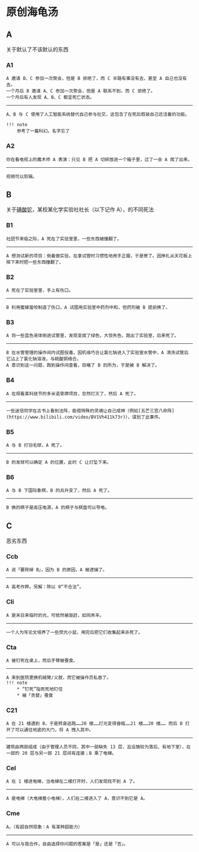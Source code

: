 # 原创海龟汤
## A
关于默认了不该默认的东西

### A1
```hide "汤面"
A 邀请 B、C 参加一次聚会，但是 B 拒绝了，而 C 半路有事没有去，甚至 A 自己也没有去。
一个月后 B 邀请 A、C 参加一次聚会，但是 A 联系不到，而 C 拒绝了。
一个月后有人发现 A、B、C 都呈死亡状态。
```

---

```hide "汤底"
A、B 与 C 使用了人工智能系统替代自己参与社交，这包含了在死后假装自己还活着的功能。

!!! note
    参考了一篇科幻。名字忘了
```

### A2
```hide "汤面"
你在看电视上的魔术师 A 表演：只见 B 把 A 切碎放进一个箱子里，过了一会 A 爬了出来。
```

---

```hide "汤底"
视频可以剪辑。
```

## B
关于[碘酸铊](https://www.luogu.com.cn/user/279197)，某校某化学实验社社长（以下记作 A），的不同死法

### B1
```hide "汤面"
社团节来临之际，A 死在了实验室里，一些东西被撞翻了。
```

---

```hide "汤底"
A 想测试新的项目：倒着做实验，在拿试管时习惯性地用手正握，于是寄了。因挣扎从天花板上摔下来时把一些东西撞翻了。
```

### B2
```hide "汤面"
A 死在了实验室里，手上有伤口。
```

---

```hide "汤底"
B 利用蜜蜂蛰咬制造了伤口，A 试图用实验室中药剂中和，但药剂被 B 提前换了。
```

### B3
```hide "汤面"
A 将一些蓝色液体倒进试管里，发现变成了绿色，大惊失色，跑出了实验室，后来死了。
```

---

```hide "汤底"
B 在水管管理的操作间内试图投毒，因机缘巧合让氯化钠进入了实验室水管中，A 清洗试管后它沾上了氯化钠溶液，与硫酸铜络合。
A 意识到这一问题，跑到操作间查看，目睹了 B 的所为，于是被 B 解决了。
```

### B4
```hide "汤面"
A 在观看某科技节的多米诺骨牌项目，忽然灯灭了，然后 A 死了。
```

---

```hide "汤底"
一些迷信同学在古书上看到法阵，能借特殊的灵魂让自己成神（例如[五芒三宫八命阵](https://www.bilibili.com/video/BV1Vh411k73r)），谋划了此事件。
```

### B5
```hide "汤面"
A 与 B 打羽毛球，A 死了。
```

---

```hide "汤底"
B 的发球可以确定 A 的位置，此时 C 让灯坠下来。
```

### B6
```hide "汤面"
A 与 B 下国际象棋，B 的兵升变了，然后 A 死了。
```

---

```hide "汤底"
B 换的棋子是高压电源，A 的棋子与棋盘可以导电。
```

## C
恶劣东西

### Ccb
```hide "汤面"
A 说「要除掉 B」，因为 B 的原因，A 被逮捕了。
```

---

```hide "汤底"
A 高考作弊。另解：除以 0“不合法”。
```

### Cli
```hide "汤面"
A 是末日来临时的光，可依然被驱赶，如同羔羊。
```

---

```hide "汤底"
一个人为写论文培养了一些荧光小鼠，用完后把它们收集起来杀死了。
```

### Cta
```hide "汤面"
A 被钉死在桌上，而后手臂被蚕食。
```

---

```hide "汤底"
A 来到医院更换机械臂/义肢，而它被操作员私吞了。
!!! note
    * “钉死”指死死地钉住
    * 被「贪婪」蚕食
```

### C21
```hide "汤面"
A 在 21 楼遇到 B，于是转身逃跑……20 楼……灯光变得昏暗……21 楼……20 楼…… 而后 B 打开了可以通往地底的大门，将 A 拽入其中。
```
---

```hide "汤底"
建筑由两部组成（由于管理人员不同，其中一部缺失 13 层，且设施较为落后、有地下室），在一部的 20 层与另一部 21 层间有连接；B 乘了电梯。
```

### Cel
```hide "汤面"
A 在 1 楼进电梯，当电梯在二楼打开时，人们发现找不到 A 了。
```
---

```hide "汤底"
A 是电梯（大电梯套小电梯），人们在二楼进入了 A，意识不到它是 A。
```

### Cme
```hide "汤面"
A。（有超自然现象：A 有某种超能力）
```

---

```hide "汤底"
A 可以与我合作，自由选择你问题的答案是「是」还是「否」。
```
